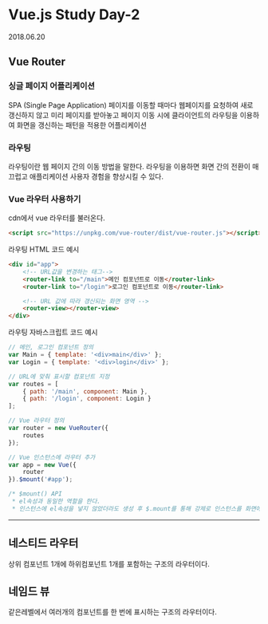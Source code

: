 Vue.js Study Day-2
===
2018.06.20

## Vue Router
### 싱글 페이지 어플리케이션
SPA (Single Page Application)
페이지를 이동할 때마다 웹페이지를 요청하여 새로 갱신하지 않고 미리 페이지를 받아놓고 페이지 이동 시에 클라이언트의 라우팅을 이용하여 화면을 갱신하는 패턴을 적용한 어플리케이션

### 라우팅
라우팅이란 웹 페이지 간의 이동 방법을 말한다.
라우팅을 이용하면 화면 간의 전환이 매끄럽고 애플리케이션 사용자 경험을 향상시킬 수 있다.

### Vue 라우터 사용하기
cdn에서 vue 라우터를 불러온다.
```html
<script src="https://unpkg.com/vue-router/dist/vue-router.js"></script>
```
라우팅 HTML 코드 예시
```html
<div id="app">
    <!-- URL값을 변경하는 태그-->
    <router-link to="/main">메인 컴포넌트로 이동</router-link>
    <router-link to="/login">로그인 컴포넌트로 이동</router-link>

    <!-- URL 값에 따라 갱신되는 화면 영역 -->
    <router-view></router-view>
</div>
```

라우팅 자바스크립트 코드 예시
```javascript
// 메인, 로그인 컴포넌트 정의
var Main = { template: '<div>main</div>' };
var Login = { template: '<div>login</div>' };

// URL에 맞춰 표시할 컴포넌트 지정
var routes = [
    { path: '/main', component: Main },
    { path: '/login', component: Login }
];

// Vue 라우터 정의
var router = new VueRouter({
    routes
});

// Vue 인스턴스에 라우터 추가
var app = new Vue({
    router
}).$mount('#app');

/* $mount() API
 * el속성과 동일한 역할을 한다.
 * 인스턴스에 el속성을 넣지 않았더라도 생성 후 $.mount를 통해 강제로 인스턴스를 화면에 붙일 수 있다.
 ```
---
## 네스티드 라우터
상위 컴포넌트 1개에 하위컴포넌트 1개를 포함하는 구조의 라우터이다.

## 네임드 뷰
같은레벨에서 여러개의 컴포넌트를 한 번에 표시하는 구조의 라우터이다.